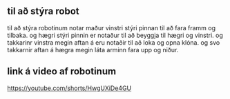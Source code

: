 ## til að stýra robot
til að stýra robotinum notar maður vinstri stýri pinnan til að fara framm og tilbaka. 
og hægri stýri pinnin er notaður til að beyggja til hægri og vinstri.
og takkarinr vinstra megin aftan á eru notaðir til að loka og opna klóna.
og svo takkarnir aftan á hægra megin láta arminn fara upp og niður.

## link á video af robotinum
https://youtube.com/shorts/HwgUXiDe4GU
